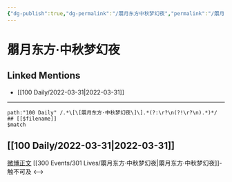 ```yaml
---
{"dg-publish":true,"dg-permalink":"/朤月东方中秋梦幻夜","permalink":"/朤月东方中秋梦幻夜/"}
---
```


# 朤月东方·中秋梦幻夜

## Linked Mentions
- [[100 Daily/2022-03-31\|2022-03-31]]


---

```expander
path:"100 Daily" /.*\[\[朤月东方·中秋梦幻夜\]\].*(?:\r?\n(?!\r?\n).*)*/
## [[$filename]]
$match
```
## [[100 Daily/2022-03-31\|2022-03-31]]
[微博正文](https://m.weibo.cn/1824010843/4753136529181345) [[300 Events/301 Lives/朤月东方·中秋梦幻夜\|朤月东方·中秋梦幻夜]]-触不可及
<-->
